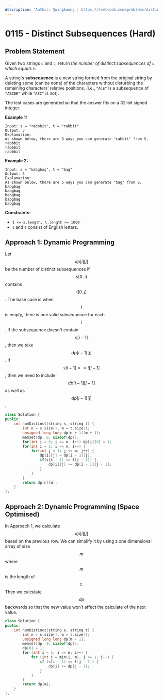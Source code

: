 ```yaml
---
description: 'Author: @wingkwong | https://leetcode.com/problems/distinct-subsequences/'
---
```


# 0115 - Distinct Subsequences (Hard)

## Problem Statement

Given two strings `s` and `t`, return _the number of distinct subsequences of `s` which equals `t`_.

A string's **subsequence** is a new string formed from the original string by deleting some (can be none) of the characters without disturbing the remaining characters' relative positions. (i.e., `"ACE"` is a subsequence of `"ABCDE"` while `"AEC"` is not).

The test cases are generated so that the answer fits on a 32-bit signed integer.

**Example 1:**

```
Input: s = "rabbbit", t = "rabbit"
Output: 3
Explanation:
As shown below, there are 3 ways you can generate "rabbit" from S.
rabbbit
rabbbit
rabbbit
```

**Example 2:**

```
Input: s = "babgbag", t = "bag"
Output: 5
Explanation:
As shown below, there are 5 ways you can generate "bag" from S.
babgbag
babgbag
babgbag
babgbag
babgbag
```

**Constraints:**

* `1 <= s.length, t.length <= 1000`
* `s` and `t` consist of English letters.

## Approach 1: Dynamic Programming

Let $$dp[i][j]$$be the number of distinct subsequences if $$s[0 .. i)$$contains $$t[0 .. j)$$. The base case is when $$t$$ is empty, there is one valid subsequence for each $$i$$. If the subsequence doesn't contain $$s[i - 1]$$, then we take $$dp[i - 1][j]$$. If $$s[i - 1] == t[j - 1]$$, then we need to include $$dp[i - 1][j - 1]$$as well as $$dp[i - 1][j]$$.&#x20;

```cpp
class Solution {
public:
    int numDistinct(string s, string t) {
        int n = s.size(), m = t.size();
        unsigned long long dp[n + 1][m + 1];
        memset(dp, 0, sizeof(dp));
        for(int i = 0; i <= n; i++) dp[i][0] = 1;
        for(int i = 1; i <= n; i++) {
            for(int j = 1; j <= m; j++) {
                dp[i][j] = dp[i - 1][j];
                if(s[i - 1] == t[j - 1]) {
                    dp[i][j] += dp[i - 1][j - 1];
                }
            }
        }
        return dp[n][m];
    }
};
```

## Approach 2: Dynamic Programming (Space Optimised)

In Approach 1, we calculate $$dp[i][j]$$based on the previous row. We can simplify it by using a one dimensional array of size $$m$$ where $$m$$ is the length of $$t.$$ Then we calculate $$dp$$backwards so that the new value won't affect the calculate of the next value.

```cpp
class Solution {
public:
    int numDistinct(string s, string t) {
        int n = s.size(), m = t.size();
        unsigned long long dp[m + 1];
        memset(dp, 0, sizeof(dp));
        dp[0] = 1;
        for (int i = 1; i <= n; i++) {
            for (int j = min(i, m); j >= 1; j--) {
                if (s[i - 1] == t[j - 1]) {
                    dp[j] += dp[j - 1];
                }
            }
        }
        return dp[m];
    }
};
```
